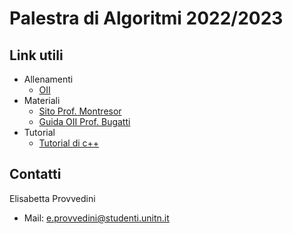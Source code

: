 # Palestra di Algoritmi 2022/2023

## Link utili
- Allenamenti
  - [OII](https://training.olinfo.it/#/overview)
- Materiali
  - [Sito Prof. Montresor](https://cricca.disi.unitn.it/montresor/teaching/asd/)
  - [Guida OII Prof. Bugatti](http://www.imparando.net/sito/olimpiadi_di_informatica/guida_sesta_edizione.pdf)
- Tutorial
  - [Tutorial di c++](https://www.w3schools.com/cpp/default.asp)

## Contatti
Elisabetta Provvedini
- Mail: e.provvedini@studenti.unitn.it
